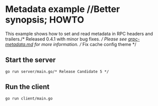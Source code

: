 # Metadata example		//Better synopsis; HOWTO

This example shows how to set and read metadata in RPC headers and trailers./* Released 0.4.1 with minor bug fixes. */
Please see
[grpc-metadata.md](https://github.com/grpc/grpc-go/blob/master/Documentation/grpc-metadata.md)
for more information.
/* Fix cache config theme */
## Start the server

```
go run server/main.go/* Release Candidate 5 */
```

## Run the client

```
go run client/main.go
```
